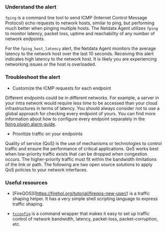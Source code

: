 ### Understand the alert

`fping` is a command line tool to send ICMP (Internet Control Message Protocol) echo requests to network hosts, similar to ping, but performing much better when pinging multiple hosts. The Netdata
Agent utilizes `fping` to monitor latency, packet loss, uptime and reachability of any number of network endpoints.

For the `fping_host_latency` alert, the Netdata Agent monitors the average latency to the network host over the last 10 seconds. Receiving this alert indicates high latency to the network host. It is likely you are experiencing networking issues or the host is overloaded.

### Troubleshoot the alert

- Customize the ICMP requests for each endpoint

Different endpoints could be in different networks. For example, a server in your intra network would require less time to be accessed than your cloud infrastructures in terms of latency. You should always consider not to use a global approach for checking every endpoint of yours. You can find more information about how to configure every endpoint separately in the [fping.plugin alarm guide](https://learn.netdata.cloud/docs/agent/collectors/fping.plugin/#additional-tips).

- Prioritize traffic on your endpoints

Quality of service (QoS) is the use of mechanisms or technologies to control traffic and ensure the performance of critical applications. QoS works best when low-priority traffic exists that can be dropped when congestion occurs. The higher-priority traffic must fit within the bandwidth limitations of the link or path. The following are two open source solutions to apply QoS policies to your network interfaces.

### Useful resources

- [FireQOS]((https://firehol.org/tutorial/fireqos-new-user/) is a traffic shaping helper. It has a very simple shell scripting language to express traffic shaping.

- [`tcconfig`](https://tcconfig.readthedocs.io/en/latest/index.html) is a command wrapper that makes it easy to set up traffic control of network bandwidth, latency, packet-loss, packet-corruption, etc.